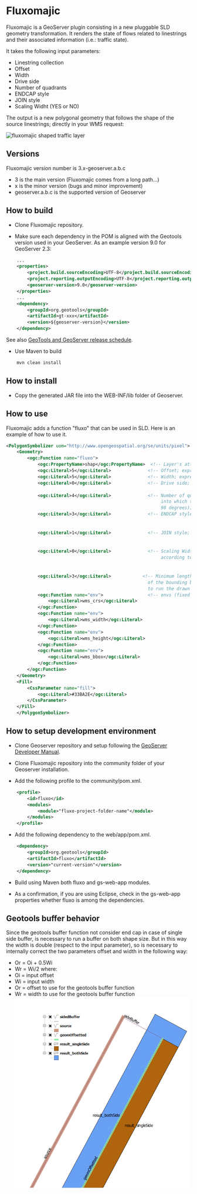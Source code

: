 Fluxomajic
=======

Fluxomajic is a GeoServer plugin consisting in a new pluggable SLD geometry transformation. It renders the state of flows related to linestrings and their associated information (i.e.: traffic state).

It takes the following input parameters:

- Linestring collection
- Offset
- Width
- Drive side
- Number of quadrants
- ENDCAP style
- JOIN style
- Scaling Widht (YES or NO)

The output is a new polygonal geometry that follows the shape of the source linestrings; directly in your WMS request:

![fluxomajic shaped traffic layer](https://raw.github.com/geobeyond/fluxomajic/master/img/fluxomajic.jpg "fluxomajic behavior")


## Versions

Fluxomajic version number is 3.x-geoserver.a.b.c

- 3 is the main version (Fluxomajic comes from a long path...)
- x is the minor version (bugs and minor improvement)
- geoserver.a.b.c is the supported version of Geoserver


## How to build

+ Clone Fluxomajic repository.

+ Make sure each dependency in the POM is aligned with the Geotools version used in your GeoServer. As an example version 9.0 for GeoServer 2.3:

```xml
    ...
	<properties>
		<project.build.sourceEncoding>UTF-8</project.build.sourceEncoding>
		<project.reporting.outputEncoding>UTF-8</project.reporting.outputEncoding>
		<geoserver-version>9.0</geoserver-version>
	</properties>
    ...
	<dependency>
		<groupId>org.geotools</groupId>
		<artifactId>gt-xxx</artifactId>
		<version>${geoserver-version}</version>
	</dependency>
```

See also [GeoTools and GeoServer release schedule](http://geoserver.org/display/GEOS/GeoTools+and+GeoServer+release+schedule).

+ Use Maven to build

```bash
	mvn clean install
```


## How to install

+ Copy the generated JAR file into the WEB-INF/lib folder of Geoserver.


## How to use

Fluxomajic adds a function "fluxo" that can be used in SLD. Here is an example of how to use it.

```xml
<PolygonSymbolizer uom="http://www.opengeospatial.org/se/units/pixel">
    <Geometry>
        <ogc:Function name="fluxo">
            <ogc:PropertyName>shap</ogc:PropertyName>  <!-- Layer's attribute name -->
            <ogc:Literal>5</ogc:Literal>              <!-- Offset; expressed in pixel -->
            <ogc:Literal>5</ogc:Literal>              <!-- Width; expressed in pixel -->
            <ogc:Literal>0</ogc:Literal>              <!-- Drive side;   0 = RIGHT(default),
                                                                         1 = LEFT -->
            <ogc:Literal>4</ogc:Literal>              <!-- Number of quandrants (number of facets
                                                           into which to divide a fillet of
                                                           90 degrees);  16(default) -->
            <ogc:Literal>3</ogc:Literal>              <!-- ENDCAP style; 1 = ROUND(default),
                                                                         2 = FLAT,
                                                                         3 = SQUARE -->
            <ogc:Literal>1</ogc:Literal>              <!-- JOIN style;   1 = ROUND(default),
                                                                         2 = MITRE,
                                                                         3 = BEVEL -->
            <ogc:Literal>0</ogc:Literal>              <!-- Scaling Width (if the width has to scale
                                                           according to zoom level);
                                                                         1 = YES(default),
                                                                         2 = NO -->
            <ogc:Literal>3</ogc:Literal>            <!-- Minimum length (ni pixel) of the diagonal 
                                                      of the bounding box of the single geometry
                                                      to run the drawn process;  3(default) -->
            <ogc:Function name="env">                 <!-- envs (fixed and mandatory) -->
                <ogc:Literal>wms_crs</ogc:Literal>
            </ogc:Function>
            <ogc:Function name="env">
                <ogc:Literal>wms_width</ogc:Literal>
            </ogc:Function>
            <ogc:Function name="env">
                <ogc:Literal>wms_height</ogc:Literal>
            </ogc:Function>
            <ogc:Function name="env">
                <ogc:Literal>wms_bbox</ogc:Literal>
            </ogc:Function>
        </ogc:Function>
    </Geometry>
    <Fill>
        <CssParameter name="fill">
            <ogc:Literal>#33BA2E</ogc:Literal>
        </CssParameter>
    </Fill>
    </PolygonSymbolizer>
```


## How to setup development environment

+ Clone Geoserver repository and setup following the [GeoServer Developer Manual](http://docs.geoserver.org/stable/en/developer/).

+ Clone Fluxomajic repository into the community folder of your Geoserver installation.

+ Add the following profile to the community/pom.xml.

```xml
    <profile>
        <id>fluxo</id>
        <modules>
            <module>"fluxo-project-folder-name"</module>
        </modules>
    </profile>
```

+ Add the following dependency to the web/app/pom.xml.

```xml
    <dependency>
        <groupId>org.geotools</groupId>
        <artifactId>fluxo</artifactId>
        <version>"current-version"</version>
    </dependency>
```

+ Build using Maven both fluxo and gs-web-app modules.

+ As a confirmation, if you are using Eclipse, check in the gs-web-app properties whether fluxo is among the dependencies.

## Geotools buffer behavior

Since the geotools buffer function not consider end cap in case of single side buffer, is necessary to run a buffer on both shape size.
But in this way the width is double (respect to the input parameter), so is necessary to internally correct the two parameters offset and width in the following way:
+ Or = Oi + 0.5Wi
+ Wr = Wi/2
where:
+ Oi = input offset
+ Wi = input width
+ Or = offset to use for the geotools buffer function
+ Wr = width to use for the geotools buffer function  
![fluxomajic workflow](/img/workflow.png?raw=true "getools buffer behavior")
